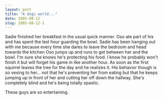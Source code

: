 ```yaml
---
layout: post
title: "A dogs world..."
date: 2005-08-12
slug: 2005-08-12-1
---
```


Sadie finished her breakfast in the usual quick manner.  Oso ate part of his and has spent the last hour guarding the bowl.  Sadie has been hanging out with me because every time she dares to leave the bedroom and head towards the kitchen Oso jumps up and runs to get between her and the bowl.  I&apos;m sure she knows he&apos;s protecting his food.  I know he probably won&apos;t finish it but will forget his game in like another hour.  As soon as the first squirrel leaves the tree for the day and he realizes it. His behavior though is so vexing to her... not that he&apos;s preventing her from eating but that he keeps jumping up in front of her and cutting her off down the hallway.  She&apos;s completely blind and he&apos;s being totally spastic.  

These guys are so entertaining.
